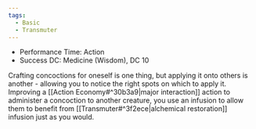 ```yaml
---
tags:
  - Basic
  - Transmuter
---
```

- Performance Time: Action
- Success DC: Medicine (Wisdom), DC 10
 
Crafting concoctions for oneself is one thing, but applying it onto others is another - allowing you to notice the right spots on which to apply it. Improving a [[Action Economy#^30b3a9|major interaction]] action to administer a concoction to another creature, you use an infusion to allow them to benefit from [[Transmuter#^3f2ece|alchemical restoration]] infusion just as you would.